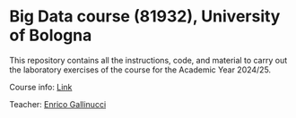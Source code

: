 # Big Data course (81932), University of Bologna

This repository contains all the instructions, code, and material to carry out the laboratory exercises of the course for the Academic Year 2024/25.

Course info: [Link](https://www.unibo.it/it/didattica/insegnamenti/insegnamento/2024/412684)

Teacher: [Enrico Gallinucci](https://www.unibo.it/sitoweb/enrico.gallinucci)
